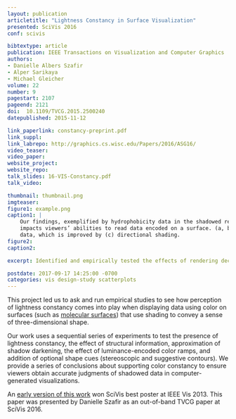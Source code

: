 ```yaml
--- 
layout: publication
articletitle: "Lightness Constancy in Surface Visualization"
presented: SciVis 2016
conf: scivis

bibtextype: article
publication: IEEE Transactions on Visualization and Computer Graphics
authors: 
- Danielle Albers Szafir
- Alper Sarikaya
- Michael Gleicher
volume: 22
number: 9
pagestart: 2107
pageend: 2121
doi:  10.1109/TVCG.2015.2500240
datepublished: 2015-11-12

link_paperlink: constancy-preprint.pdf
link_suppl: 
link_labrepo: http://graphics.cs.wisc.edu/Papers/2016/ASG16/
video_teaser: 
video_paper: 
website_project: 
website_repo: 
talk_slides: 16-VIS-Constancy.pdf
talk_video:

thumbnail: thumbnail.png
imgteaser: 
figure1: example.png
caption1: |
    Our findings, exemplified by hydrophobicity data in the shadowed regions above, show that visualization design significantly 
    impacts viewers’ abilities to read data encoded on a surface. (a, b) Ambient occlusion surfaces support viewers in reading shadowed
    data, which is improved by (c) directional shading. 
figure2: 
caption2: 

excerpt: Identified and empirically tested the effects of rendering decisions on the recovery of color information from 3D surfaces.

postdate: 2017-09-17 14:25:00 -0700
categories: vis design-study scatterplots
---
```


This project led us to ask and run empirical studies to see how perception of lightness constancy comes into play when displaying data using color on surfaces (such as [molecular surfaces](#)) that use shading to convey a sense of three-dimensional shape. 

Our work uses a sequential series of experiments to test the presence of lightness constancy, the effect of structural information, approximation of shadow darkening, the effect of luminance-encoded color ramps, and addition of optional shape cues (stereoscopic and suggestive contours). We provide a series of conclusions about supporting color constancy to ensure viewers obtain accurate judgments of shadowed data in computer-generated visualizations.

An [early version of this work](../assets/publications/constancy/template.pdf) won SciVis best poster at IEEE Vis 2013.  This paper was presented by Danielle Szafir as an out-of-band TVCG paper at SciVis 2016.